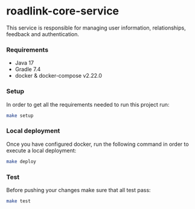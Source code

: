 # roadlink-core-service
This service is responsible for managing user information, relationships, feedback and authentication.

### Requirements
- Java 17
- Gradle 7.4
- docker & docker-compose v2.22.0

### Setup
In order to get all the requirements needed to run this project run:
```bash
make setup
```

### Local deployment
Once you have configured docker, run the following command in order to execute a local deployment:
```bash
make deploy
```

### Test
Before pushing your changes make sure that all test pass:
```bash
make test
```
